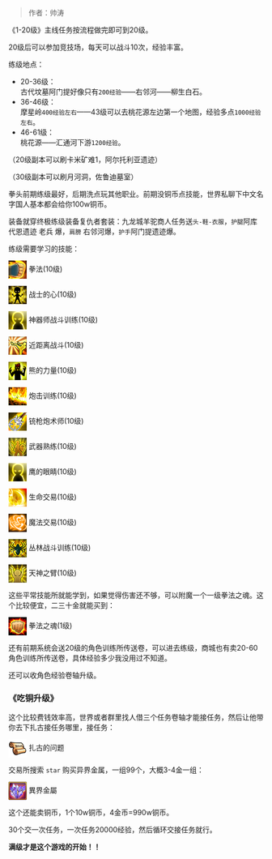 > 作者：帅涛

《1-20级》主线任务按流程做完即可到20级。

20级后可以参加竞技场，每天可以战斗10次，经验丰富。

练级地点：

* 20-36级：<br/>古代坟墓阿门提好像只有`200经验`——右邻河——柳生白石。
* 36-46级：<br/>摩星岭`400经验左右`——43级可以去桃花源左边第一个地图，经验多点`1000经验左右`。
* 46-61级：<br/>桃花源——汇通河下游`1200经验`。

（20级副本可以刷卡米矿难1，阿尔托利亚遗迹）

（30级副本可以刷月河洞，佐鲁迪墓室）

拳头前期练级最好，后期洗点玩其他职业。前期没铜币点技能，世界私聊下中文名字国人基本都会给你100w铜币。

装备就穿终极练级装备复仇者套装：九龙城羊驼商人任务送`头-鞋-衣服`，`护腿`阿库代恩遗迹 老兵 爆，`肩膀` 右邻河爆，`护手`阿门提遗迹爆。

练级需要学习的技能：


<a href="http://helper/skill/62696"><img src="/empire/image/skill/46_2.png" width="36" height="36" style="vertical-align: middle;" /></a> <span>拳法(10级)</span><br/>


<a href="http://helper/skill/54804"><img src="/empire/image/skill/54_2.png" width="36" height="36" style="vertical-align: middle;" /></a> <span>战士的心(10级)</span><br/>


<a href="http://helper/skill/5848"><img src="/empire/image/skill/96_2.png" width="36" height="36" style="vertical-align: middle;" /></a> <span>神器师战斗训练(10级)</span><br/>


<a href="http://helper/skill/5168"><img src="/empire/image/skill/49_2.png" width="36" height="36" style="vertical-align: middle;" /></a> <span>近距离战斗(10级)</span><br/>


<a href="http://helper/skill/42332"><img src="/empire/image/skill/74_2.png" width="36" height="36" style="vertical-align: middle;" /></a> <span>熊的力量(10级)</span><br/>


<a href="http://helper/skill/4136"><img src="/empire/image/skill/82_2.png" width="36" height="36" style="vertical-align: middle;" /></a> <span>炮击训练(10级)</span><br/>


<a href="http://helper/skill/4300"><img src="/empire/image/skill/106_2.png" width="36" height="36" style="vertical-align: middle;" /></a> <span>铳枪炮术师(10级)</span><br/>


<a href="http://helper/skill/53864"><img src="/empire/image/skill/34_2.png" width="36" height="36" style="vertical-align: middle;" /></a> <span>武器熟练(10级)</span><br/>


<a href="http://helper/skill/42480"><img src="/empire/image/skill/96_2.png" width="36" height="36" style="vertical-align: middle;" /></a> <span>鹰的眼睛(10级)</span><br/>


<a href="http://helper/skill/29604"><img src="/empire/image/skill/55_2.png" width="36" height="36" style="vertical-align: middle;" /></a> <span>生命交易(10级)</span><br/>


<a href="http://helper/skill/29440"><img src="/empire/image/skill/61_2.png" width="36" height="36" style="vertical-align: middle;" /></a> <span>魔法交易(10级)</span><br/>


<a href="http://helper/skill/20280"><img src="/empire/image/skill/70_2.png" width="36" height="36" style="vertical-align: middle;" /></a> <span>丛林战斗训练(10级)</span><br/>


<a href="http://helper/skill/19880"><img src="/empire/image/skill/20_2.png" width="36" height="36" style="vertical-align: middle;" /></a> <span>天神之臂(10级)</span><br/>

这些平常技能所就能学到，如果觉得伤害还不够，可以附魔一个一级拳法之魂。这个比较便宜，二三十金就能买到：


<a href="http://helper/skill/171155"><img src="/empire/image/skill/66_1.png" width="36" height="36" style="vertical-align: middle;" /></a> <span>拳法之魂(1级)</span><br/>

还有前期系统会送20级的角色训练所传送卷，可以进去练级，商城也有卖20-60角色训练所传送卷，具体经验多少我没用过不知道。

还可以收角色经验卷轴升级。

### 《吃铜升级》

这个比较费钱效率高，世界或者群里找人借三个任务卷轴才能接任务，然后让他带你去下扎古接任务哪里，接任务：


<a href="http://helper/task/53536"><img src="/empire/image/task/task.png" width="36" height="36" style="vertical-align: middle;" /></a> <span>扎古的问题</span><br/>

交易所搜索 `star` 购买异界金属，一组99个，大概3-4金一组：


<a href="http://helper/item/25180"><img src="/empire/image/item/263_4.png" width="36" height="36" style="vertical-align: middle;" /></a> <span>異界金屬</span><br/>

这个还能卖铜币，1个10w铜币，4金币=990w铜币。

30个交一次任务，一次任务20000经验，然后循环交接任务就行。

**满级才是这个游戏的开始！！**
